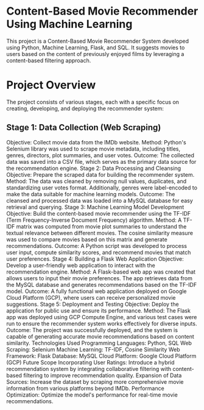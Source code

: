 # Content-Based Movie Recommender Using Machine Learning

This project is a Content-Based Movie Recommender System developed using Python, Machine Learning, Flask, and SQL. It suggests movies to users based on the content of previously enjoyed films by leveraging a content-based filtering approach.

# Project Overview
The project consists of various stages, each with a specific focus on creating, developing, and deploying the recommender system:

## Stage 1: Data Collection (Web Scraping)
Objective: Collect movie data from the IMDb website.
Method: Python's Selenium library was used to scrape movie metadata, including titles, genres, directors, plot summaries, and user votes.
Outcome: The collected data was saved into a CSV file, which serves as the primary data source for the recommendation engine.
Stage 2: Data Processing and Cleansing
Objective: Prepare the scraped data for building the recommender system.
Method: The data was cleaned by removing null values, duplicates, and standardizing user votes format. Additionally, genres were label-encoded to make the data suitable for machine learning models.
Outcome: The cleansed and processed data was loaded into a MySQL database for easy retrieval and querying.
Stage 3: Machine Learning Model Development
Objective: Build the content-based movie recommender using the TF-IDF (Term Frequency-Inverse Document Frequency) algorithm.
Method: A TF-IDF matrix was computed from movie plot summaries to understand the textual relevance between different movies. The cosine similarity measure was used to compare movies based on this matrix and generate recommendations.
Outcome: A Python script was developed to process user input, compute similarity scores, and recommend movies that match user preferences.
Stage 4: Building a Flask Web Application
Objective: Develop a user-friendly web application to interact with the recommendation engine.
Method: A Flask-based web app was created that allows users to input their movie preferences. The app retrieves data from the MySQL database and generates recommendations based on the TF-IDF model.
Outcome: A fully functional web application deployed on Google Cloud Platform (GCP), where users can receive personalized movie suggestions.
Stage 5: Deployment and Testing
Objective: Deploy the application for public use and ensure its performance.
Method: The Flask app was deployed using GCP Compute Engine, and various test cases were run to ensure the recommender system works effectively for diverse inputs.
Outcome: The project was successfully deployed, and the system is capable of generating accurate movie recommendations based on content similarity.
Technologies Used
Programming Languages: Python, SQL
Web Scraping: Selenium
Machine Learning: TF-IDF, Cosine Similarity
Web Framework: Flask
Database: MySQL
Cloud Platform: Google Cloud Platform (GCP)
Future Scope
Incorporating User Ratings: Introduce a hybrid recommendation system by integrating collaborative filtering with content-based filtering to improve recommendation quality.
Expansion of Data Sources: Increase the dataset by scraping more comprehensive movie information from various platforms beyond IMDb.
Performance Optimization: Optimize the model's performance for real-time movie recommendations.

